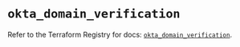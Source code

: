 # `okta_domain_verification`

Refer to the Terraform Registry for docs: [`okta_domain_verification`](https://registry.terraform.io/providers/okta/okta/4.19.0/docs/resources/domain_verification).
